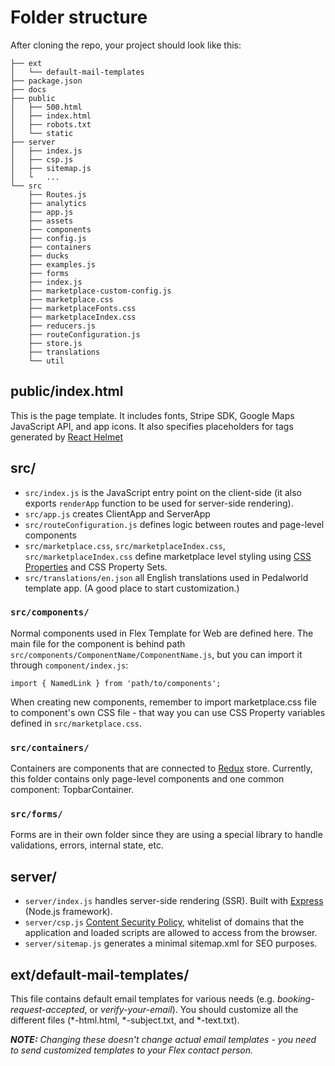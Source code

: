 # Folder structure

After cloning the repo, your project should look like this:

```
├── ext
│   └── default-mail-templates
├── package.json
├── docs
├── public
│   ├── 500.html
│   ├── index.html
│   ├── robots.txt
│   └── static
├── server
│   ├── index.js
│   ├── csp.js
│   ├── sitemap.js
│   └   ...
└── src
    ├── Routes.js
    ├── analytics
    ├── app.js
    ├── assets
    ├── components
    ├── config.js
    ├── containers
    ├── ducks
    ├── examples.js
    ├── forms
    ├── index.js
    ├── marketplace-custom-config.js
    ├── marketplace.css
    ├── marketplaceFonts.css
    ├── marketplaceIndex.css
    ├── reducers.js
    ├── routeConfiguration.js
    ├── store.js
    ├── translations
    └── util
```

## public/index.html

This is the page template. It includes fonts, Stripe SDK, Google Maps JavaScript API, and app icons.
It also specifies placeholders for tags generated by
[React Helmet](https://github.com/nfl/react-helmet)

## src/

* `src/index.js` is the JavaScript entry point on the client-side (it also exports `renderApp`
  function to be used for server-side rendering).
* `src/app.js` creates ClientApp and ServerApp
* `src/routeConfiguration.js` defines logic between routes and page-level components
* `src/marketplace.css`, `src/marketplaceIndex.css`, `src/marketplaceIndex.css` define marketplace
  level styling using [CSS Properties](http://cssnext.io/features/#custom-properties-var) and CSS
  Property Sets.
* `src/translations/en.json` all English translations used in Pedalworld template app. (A good place
  to start customization.)

### `src/components/`

Normal components used in Flex Template for Web are defined here. The main file for the component is
behind path `src/components/ComponentName/ComponentName.js`, but you can import it through
`component/index.js`:

`import { NamedLink } from 'path/to/components';`

When creating new components, remember to import marketplace.css file to component's own CSS file -
that way you can use CSS Property variables defined in `src/marketplace.css`.

### `src/containers/`

Containers are components that are connected to [Redux](https://redux.js.org/) store. Currently,
this folder contains only page-level components and one common component: TopbarContainer.

### `src/forms/`

Forms are in their own folder since they are using a special library to handle validations, errors,
internal state, etc.

## server/

* `server/index.js` handles server-side rendering (SSR). Built with [Express](http://expressjs.com)
  (Node.js framework).
* `server/csp.js` [Content Security Policy](https://content-security-policy.com), whitelist of
  domains that the application and loaded scripts are allowed to access from the browser.
* `server/sitemap.js` generates a minimal sitemap.xml for SEO purposes.

## ext/default-mail-templates/

This file contains default email templates for various needs (e.g. _booking-request-accepted_, or
_verify-your-email_). You should customize all the different files (\*-html.html, \*-subject.txt,
and \*-text.txt).

_**NOTE:** Changing these doesn't change actual email templates - you need to send customized
templates to your Flex contact person._
